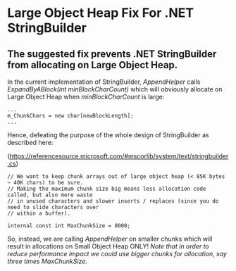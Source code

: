 # Large Object Heap Fix For .NET StringBuilder
## The suggested fix prevents .NET StringBuilder from allocating on Large Object Heap.

In the current implementation of StringBuilder, *AppendHelper* calls *ExpandByABlock(int minBlockCharCount)* which will obviously allocate on Large Object Heap when *minBlockCharCount* is large:  


```
...
m_ChunkChars = new char[newBlockLength];
...
```



Hence, defeating the purpose of the whole design of StringBuilder as described here:

(https://referencesource.microsoft.com/#mscorlib/system/text/stringbuilder.cs)


```
// We want to keep chunk arrays out of large object heap (< 85K bytes ~ 40K chars) to be sure.
// Making the maximum chunk size big means less allocation code called, but also more waste
// in unused characters and slower inserts / replaces (since you do need to slide characters over
// within a buffer).  

internal const int MaxChunkSize = 8000;
```
        
        
So, instead, we are calling *AppendHelper* on smaller chunks which will result in allocations on Small Object Heap ONLY!
*Note that in order to reduce performance impact we could use bigger chunks for allocation, say three times MaxChunkSize.* 
